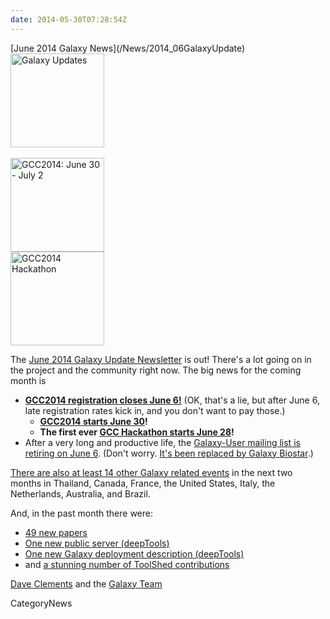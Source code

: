 ```yaml
---
date: 2014-05-30T07:28:54Z
---
```

<div class='newsItemHeader'>[June 2014 Galaxy News](/News/2014_06GalaxyUpdate)</div>

<div class='right'>
<a href='/GalaxyUpdates/2014_06'><img src='/Images/Logos/GalaxyUpdate200.png' alt='Galaxy Updates' width=150 /></a><br /><br /> <a href='/GalaxyUpdates/2014_06#registration-closes-june-6'><img src='/Images/Logos/GCC2014LogoWide200.png' alt='GCC2014: June 30 - July 2' width="150" /></a><br />
<a href='/GalaxyUpdates/2014_05#galaxy-hackathon-at-gcc2014'><img src='/Images/Logos/GCC2014HackLogoSquare.png' alt='GCC2014 Hackathon' width="150" /></a> 
</div>

The [June 2014 Galaxy Update Newsletter](/GalaxyUpdates/2014_06) is out!  There's a lot going on in the project and the community right now.  The big news for the coming month is
 
* **[GCC2014 registration closes June 6!](/GalaxyUpdates/2014_06#gcc2014-june-30---july-2-baltimore)**
    (OK, that's a lie, but after June 6, late registration rates kick in, and you don't want to pay those.)
  * **[GCC2014 starts June 30](/GalaxyUpdates/2014_06#gcc2014-june-30---july-2-baltimore)!**
  * **The first ever [GCC Hackathon starts June 28](/GalaxyUpdates/2014_06#galaxy-hackathon-at-gcc2014)!**
* After a very long and productive life, the [Galaxy-User mailing list is retiring on June 6](/GalaxyUpdates/2014_06#galaxy-user-being-retired-june-6).  (Don't worry. [It's been replaced by Galaxy Biostar](/GalaxyUpdates/2014_06#galaxy-user-being-retired-june-6).)

[There are also at least 14 other Galaxy related events](/GalaxyUpdates/2014_06#other-events) in the next two months in Thailand, Canada, France, the United States, Italy, the Netherlands, Australia, and Brazil.

And, in the past month there were:

* [49 new papers](/GalaxyUpdates/2014_06#new-papers)
* [One new public server (deepTools)](/GalaxyUpdates/2014_06#new-public-servers)
* [One new Galaxy deployment description (deepTools)](/GalaxyUpdates/2014_06#galaxy-community-hubs)
* and [a stunning number of ToolShed contributions](/GalaxyUpdates/2014_06#toolshed-contributions)

[Dave Clements](/DaveClements) and the [Galaxy Team](/GalaxyTeam)


CategoryNews
